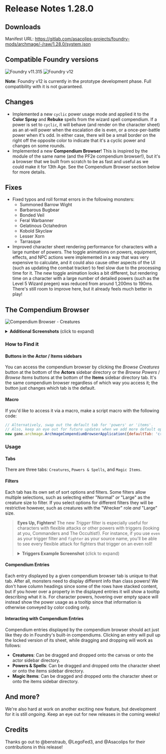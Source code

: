 # Release Notes 1.28.0

## Downloads

Manifest URL: https://gitlab.com/asacolips-projects/foundry-mods/archmage/-/raw/1.28.0/system.json

## Compatible Foundry versions

![Foundry v11.315](https://img.shields.io/badge/Foundry-v11.315-green) ![Foundry v12](https://img.shields.io/badge/Foundry-v12-yellow)

**Note**: Foundry v12 is currently in the prototype development phase. Full compatibility with it is not guaranteed.

## Changes

- Implemented a new `cyclic` power usage mode and applied it to the **Color Spray** and **Rebuke** spells from the wizard spell compendium. If a power is set to `cyclic`, it will behave (and render on the character sheet) as an at-will power when the escalation die is even, or a once-per-battle power when it's odd. In either case, there will be a small border on the right off the opposite color to indicate that it's a cyclic power and changes on some rounds.
- Implemented a new **Compendium Browser**! This is inspired by the module of the same name (and the PF2e compendium browser!), but it's a browser that we built from scratch to be as fast and useful as we could make it for 13th Age. See the Compendium Browser section below for more details.

## Fixes

- Fixed typos and roll format errors in the following monsters:
    - Summoned Barrow Wight
    - Barbarous Bugbear
    - Bonded Veil
    - Feral Warbanner
    - Gelatinous Octahedron
    - Kobold Skyclaw
    - Lesser Xorn
    - Tarrasque
- Improved character sheet rendering performance for characters with a large number of powers. The toggle animations on powers, equipment, effects, and NPC actions were implemented in a way that was very expensive to calculate, and it could also cause other aspects of the UI (such as updating the combat tracker) to feel slow due to the processing time for it. The new toggle animation looks a bit different, but rendering time on a character with a large number of detailed powers (such as the Level 5 Wizard pregen) was reduced from around 1,200ms to 190ms. There's still room to improve here, but it already feels much better in play!

## The Compendium Browser

![Compendium Browser - Creatures](https://mattsmithin-files.s3.amazonaws.com/screenshots/compendium-browser-light.png)

<details><summary><strong>Additional Screenshots</strong> (click to expand)</summary>
<img src="https://mattsmithin-files.s3.amazonaws.com/screenshots/compendium-browser-dark.png" alt="Compendium Browser - Nightmode"/>
<img src="https://mattsmithin-files.s3.amazonaws.com/screenshots/compendium-browser-powers.png" alt="Compendium Browser - Powers"/>
<img src="https://mattsmithin-files.s3.amazonaws.com/screenshots/compendium-browser-items.png" alt="Compendium Browser - Magic Items"/>
</details>

### How to Find it

#### Buttons in the Actor / Items sidebars

You can access the compendium browser by clicking the _Browse Creatures_ button at the bottom of the **Actors** sidebar directory or the _Browse Powers_ / _Browse Items_ buttons at the bottom of the **Items** sidebar directory tab. It's the same compendium browser regardless of which way you access it; the button just changes which tab is the default.

#### Macro

If you'd like to access it via a macro, make a script macro with the following code:

```js
// Alternatively, swap out the default tab for 'powers' or 'items'.
// Also, keep an eye out for future updates when we add more default options!
new game.archmage.ArchmageCompendiumBrowserApplication({defaultTab: 'creatures'}).render(true);
```

### Usage

#### Tabs

There are three tabs: `Creatures`, `Powers & Spells`, and `Magic Items`.

#### Filters

Each tab has its own set of sort options and filters. Some filters allow multiple selections, such as selecting either "Normal" _or_ "Large" as the creature size to filter. If you select options for different filters they will be restrictive however, such as creatures with the "Wrecker" role _and_ "Large" size.

> **Eyes Up, Fighters!**
> The new _Trigger_ filter is especially useful for characters with flexible attacks or other powers with triggers (looking at you, Commanders and The Occultist!). For instance, if you use `even` as your trigger filter and `fighter` as your source name, you'll be able to see every flexible attack for fighters that trigger on an even roll!
> <details><summary><strong>Triggers Example Screenshot</strong> (click to expand)</summary>
> <img src="https://mattsmithin-files.s3.amazonaws.com/screenshots/compendium-browser-triggers.png" alt="Compendium Browser - Triggers"/>
> </details>

#### Compendium Entries

Each entry displayed by a given compendium browser tab is unique to that tab. After all, monsters need to display different info than class powers! We don't have column headings since some of the rows have stacked content, but if you hover over a property in the displayed entries it will show a tooltip describing what it is. For character powers, hovering over empty space will instead show the power usage as a tooltip since that information is otherwise conveyed by color coding only.

#### Interacting with Compendium Entries

Compendium entries displayed by the compendium browser should act just like they do in Foundry's built-in compendiums. Clicking an entry will pull up the locked version of its sheet, while dragging and dropping will work as follows:

- **Creatures**: Can be dragged and dropped onto the canvas or onto the actor sidebar directory.
- **Powers & Spells**: Can be dragged and dropped onto the character sheet or onto the items sidebar directory.
- **Magic Items**: Can be dragged and dropped onto the character sheet or onto the items sidebar directory.

## And more?

We're also hard at work on another exciting new feature, but development for it is still _ongoing_. Keep an eye out for new releases in the coming weeks!

## Credits

Thanks go out to @benstraub, @LegoFed3, and @Asacolips for their contributions in this release!